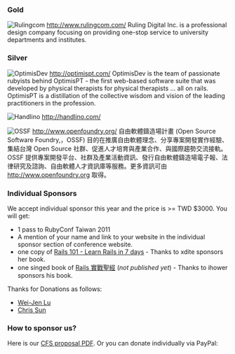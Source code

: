 ### Gold

![Rulingcom](images/sponsors/rulingcom.png)
http://www.rulingcom.com/
Ruling Digital Inc. is a professional design company focusing on providing one-stop service to university departments and institutes.

### Silver

![OptimisDev](images/sponsors/optimisdev.png)
http://optimispt.com/
OptimisDev is the team of passionate rubyists behind OptimisPT - the first web-based software suite that was developed by physical therapists for physical therapists ... all on rails. OptimisPT is a distillation of the collective wisdom and vision of the leading practitioners in the profession.

![Handlino](images/sponsors/handlino.png)
http://handlino.com/

![OSSF](images/sponsors/ossf.png)
http://www.openfoundry.org/
自由軟體鑄造場計畫 (Open Source Software Foundry,，OSSF) 目的在推廣自由軟體理念、分享專案開發實作經驗、集結台灣 Open Source 社群、促進人才培育與產業合作、與國際趨勢交流接軌。OSSF 提供專案開發平台、社群及產業活動資訊、發行自由軟體鑄造場電子報、法律研究及諮詢、自由軟體人才資訊庫等服務。更多資訊可由 http://www.openfoundry.org 取得。

### Individual Sponsors

We accept individual sponsor this year and the price is >= TWD $3000. You will get:

* 1 pass to RubyConf Taiwan 2011
* A mention of your name and link to your website in the individual sponsor section of conference website.
* one copy of [Rails 101 - Learn Rails in 7 days](http://rails-101.logdown.com/) - Thanks to xdite sponsors her book.
* one singed book of [Rails 實戰聖經](http://ihower.tw/rails3) (*not published yet*) - Thanks to ihower sponsors his book.

Thanks for Donations as follows:

* [Wei-Jen Lu](https://twitter.com/#!/weijenlu)
* [Chris Sun](https://twitter.com/#!/chrisun)

### How to sponsor us?
Here is our [CFS proposal PDF](#). Or you can donate individually via PayPal:

